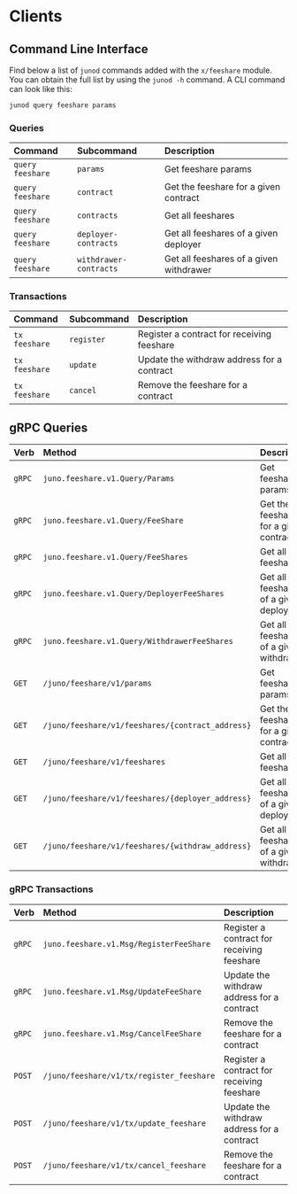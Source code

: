 <!--
order: 8
-->

# Clients

## Command Line Interface

Find below a list of `junod` commands added with the  `x/feeshare` module. You can obtain the full list by using the `junod -h` command. A CLI command can look like this:

```bash
junod query feeshare params
```

### Queries

| Command            | Subcommand             | Description                              |
| :----------------- | :--------------------- | :--------------------------------------- |
| `query` `feeshare` | `params`               | Get feeshare params                      |
| `query` `feeshare` | `contract`             | Get the feeshare for a given contract    |
| `query` `feeshare` | `contracts`            | Get all feeshares                        |
| `query` `feeshare` | `deployer-contracts`   | Get all feeshares of a given deployer    |
| `query` `feeshare` | `withdrawer-contracts` | Get all feeshares of a given withdrawer  |

### Transactions

| Command         | Subcommand | Description                                |
| :-------------- | :--------- | :----------------------------------------- |
| `tx` `feeshare` | `register` | Register a contract for receiving feeshare |
| `tx` `feeshare` | `update`   | Update the withdraw address for a contract |
| `tx` `feeshare` | `cancel`   | Remove the feeshare for a contract         |

## gRPC Queries

| Verb   | Method                                            | Description                              |
| :----- | :------------------------------------------------ | :--------------------------------------- |
| `gRPC` | `juno.feeshare.v1.Query/Params`                   | Get feeshare params                      |
| `gRPC` | `juno.feeshare.v1.Query/FeeShare`                  | Get the feeshare for a given contract    |
| `gRPC` | `juno.feeshare.v1.Query/FeeShares`                 | Get all feeshares                        |
| `gRPC` | `juno.feeshare.v1.Query/DeployerFeeShares`         | Get all feeshares of a given deployer    |
| `gRPC` | `juno.feeshare.v1.Query/WithdrawerFeeShares`       | Get all feeshares of a given withdrawer  |
| `GET`  | `/juno/feeshare/v1/params`                        | Get feeshare params                      |
| `GET`  | `/juno/feeshare/v1/feeshares/{contract_address}`  | Get the feeshare for a given contract    |
| `GET`  | `/juno/feeshare/v1/feeshares`                     | Get all feeshares                        |
| `GET`  | `/juno/feeshare/v1/feeshares/{deployer_address}`  | Get all feeshares of a given deployer    |
| `GET`  | `/juno/feeshare/v1/feeshares/{withdraw_address}`  | Get all feeshares of a given withdrawer  |

### gRPC Transactions

| Verb   | Method                                     | Description                                |
| :----- | :----------------------------------------- | :----------------------------------------- |
| `gRPC` | `juno.feeshare.v1.Msg/RegisterFeeShare`   | Register a contract for receiving feeshare   |
| `gRPC` | `juno.feeshare.v1.Msg/UpdateFeeShare`     | Update the withdraw address for a contract   |
| `gRPC` | `juno.feeshare.v1.Msg/CancelFeeShare`     | Remove the feeshare for a contract           |
| `POST` | `/juno/feeshare/v1/tx/register_feeshare` | Register a contract for receiving feeshare   |
| `POST` | `/juno/feeshare/v1/tx/update_feeshare`   | Update the withdraw address for a contract   |
| `POST` | `/juno/feeshare/v1/tx/cancel_feeshare`   | Remove the feeshare for a contract           |
